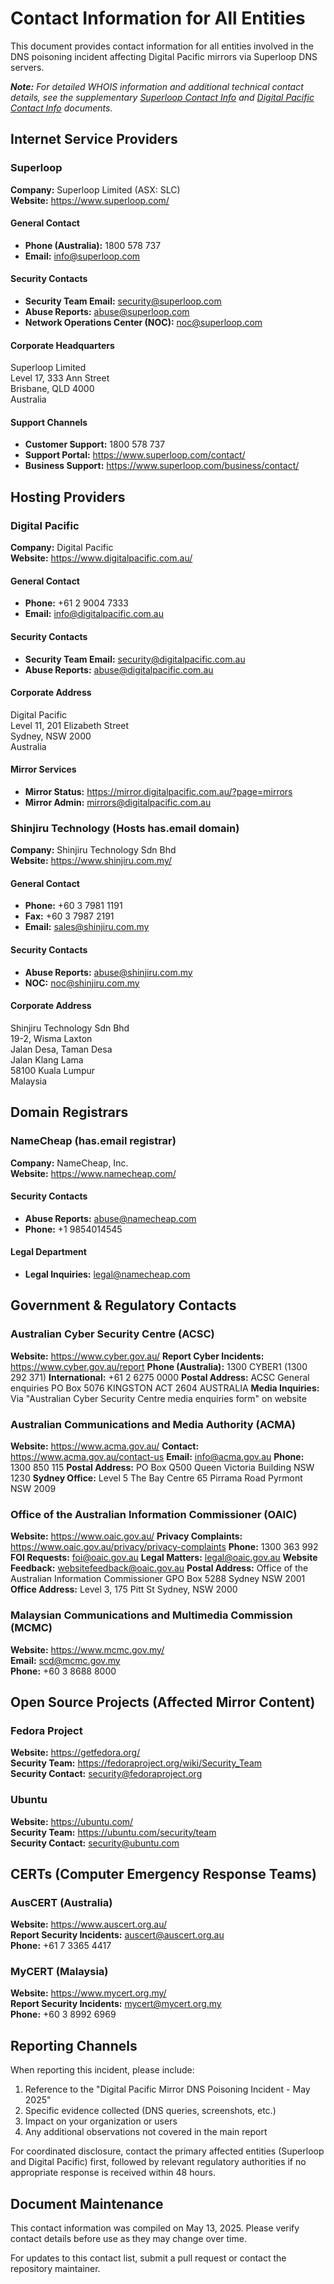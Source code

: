 # Contact Information for All Entities

This document provides contact information for all entities involved in the DNS poisoning incident affecting Digital Pacific mirrors via Superloop DNS servers.

***Note:** For detailed WHOIS information and additional technical contact details, see the supplementary [Superloop Contact Info](superloop-contact-info.md) and [Digital Pacific Contact Info](digitalpacific-contact-info.md) documents.*

## Internet Service Providers

### Superloop

**Company:** Superloop Limited (ASX: SLC)  
**Website:** https://www.superloop.com/

#### General Contact
- **Phone (Australia):** 1800 578 737
- **Email:** info@superloop.com

#### Security Contacts
- **Security Team Email:** security@superloop.com
- **Abuse Reports:** abuse@superloop.com
- **Network Operations Center (NOC):** noc@superloop.com

#### Corporate Headquarters
Superloop Limited  
Level 17, 333 Ann Street  
Brisbane, QLD 4000  
Australia

#### Support Channels
- **Customer Support:** 1800 578 737
- **Support Portal:** https://www.superloop.com/contact/
- **Business Support:** https://www.superloop.com/business/contact/

## Hosting Providers

### Digital Pacific

**Company:** Digital Pacific  
**Website:** https://www.digitalpacific.com.au/

#### General Contact
- **Phone:** +61 2 9004 7333
- **Email:** info@digitalpacific.com.au 

#### Security Contacts
- **Security Team Email:** security@digitalpacific.com.au
- **Abuse Reports:** abuse@digitalpacific.com.au

#### Corporate Address
Digital Pacific  
Level 11, 201 Elizabeth Street  
Sydney, NSW 2000  
Australia

#### Mirror Services
- **Mirror Status:** https://mirror.digitalpacific.com.au/?page=mirrors
- **Mirror Admin:** mirrors@digitalpacific.com.au

### Shinjiru Technology (Hosts has.email domain)

**Company:** Shinjiru Technology Sdn Bhd  
**Website:** https://www.shinjiru.com.my/

#### General Contact
- **Phone:** +60 3 7981 1191
- **Fax:** +60 3 7987 2191
- **Email:** sales@shinjiru.com.my

#### Security Contacts
- **Abuse Reports:** abuse@shinjiru.com.my
- **NOC:** noc@shinjiru.com.my

#### Corporate Address
Shinjiru Technology Sdn Bhd  
19-2, Wisma Laxton  
Jalan Desa, Taman Desa  
Jalan Klang Lama  
58100 Kuala Lumpur  
Malaysia

## Domain Registrars

### NameCheap (has.email registrar)

**Company:** NameCheap, Inc.  
**Website:** https://www.namecheap.com/

#### Security Contacts
- **Abuse Reports:** abuse@namecheap.com
- **Phone:** +1 9854014545

#### Legal Department
- **Legal Inquiries:** legal@namecheap.com

## Government & Regulatory Contacts

### Australian Cyber Security Centre (ACSC)

**Website:** https://www.cyber.gov.au/
**Report Cyber Incidents:** https://www.cyber.gov.au/report
**Phone (Australia):** 1300 CYBER1 (1300 292 371)
**International:** +61 2 6275 0000
**Postal Address:**
ACSC General enquiries
PO Box 5076
KINGSTON ACT 2604
AUSTRALIA
**Media Inquiries:** Via "Australian Cyber Security Centre media enquiries form" on website

### Australian Communications and Media Authority (ACMA)

**Website:** https://www.acma.gov.au/
**Contact:** https://www.acma.gov.au/contact-us
**Email:** info@acma.gov.au
**Phone:** 1300 850 115
**Postal Address:**
PO Box Q500
Queen Victoria Building NSW 1230
**Sydney Office:**
Level 5 The Bay Centre
65 Pirrama Road
Pyrmont NSW 2009

### Office of the Australian Information Commissioner (OAIC)

**Website:** https://www.oaic.gov.au/
**Privacy Complaints:** https://www.oaic.gov.au/privacy/privacy-complaints
**Phone:** 1300 363 992
**FOI Requests:** foi@oaic.gov.au
**Legal Matters:** legal@oaic.gov.au
**Website Feedback:** websitefeedback@oaic.gov.au
**Postal Address:**
Office of the Australian Information Commissioner
GPO Box 5288
Sydney NSW 2001
**Office Address:**
Level 3, 175 Pitt St
Sydney, NSW 2000

### Malaysian Communications and Multimedia Commission (MCMC)

**Website:** https://www.mcmc.gov.my/  
**Email:** scd@mcmc.gov.my  
**Phone:** +60 3 8688 8000

## Open Source Projects (Affected Mirror Content)

### Fedora Project

**Website:** https://getfedora.org/  
**Security Team:** https://fedoraproject.org/wiki/Security_Team  
**Security Contact:** security@fedoraproject.org  

### Ubuntu

**Website:** https://ubuntu.com/  
**Security Team:** https://ubuntu.com/security/team  
**Security Contact:** security@ubuntu.com  

## CERTs (Computer Emergency Response Teams)

### AusCERT (Australia)

**Website:** https://www.auscert.org.au/  
**Report Security Incidents:** auscert@auscert.org.au  
**Phone:** +61 7 3365 4417

### MyCERT (Malaysia)

**Website:** https://www.mycert.org.my/  
**Report Security Incidents:** mycert@mycert.org.my  
**Phone:** +60 3 8992 6969

## Reporting Channels

When reporting this incident, please include:

1. Reference to the "Digital Pacific Mirror DNS Poisoning Incident - May 2025"
2. Specific evidence collected (DNS queries, screenshots, etc.)
3. Impact on your organization or users
4. Any additional observations not covered in the main report

For coordinated disclosure, contact the primary affected entities (Superloop and Digital Pacific) first, followed by relevant regulatory authorities if no appropriate response is received within 48 hours.

## Document Maintenance

This contact information was compiled on May 13, 2025. Please verify contact details before use as they may change over time.

For updates to this contact list, submit a pull request or contact the repository maintainer.